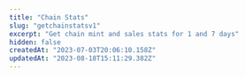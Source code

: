 ```yaml
---
title: "Chain Stats"
slug: "getchainstatsv1"
excerpt: "Get chain mint and sales stats for 1 and 7 days"
hidden: false
createdAt: "2023-07-03T20:06:10.158Z"
updatedAt: "2023-08-18T15:11:29.382Z"
---
```

